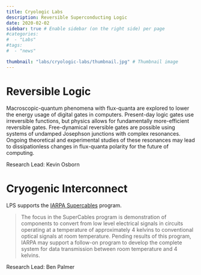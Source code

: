 ```yaml
---
title: Cryologic Labs
description: Reversible Superconducting Logic
date: 2020-02-02
sidebar: true # Enable sidebar (on the right side) per page
#categories:
#  - "Labs"
#tags:
#  - "news"

thumbnail: "labs/cryologic-labs/thumbnail.jpg" # Thumbnail image
---
```

# Reversible Logic

Macroscopic-quantum phenomena with flux-quanta are explored to lower the energy usage of digital gates in computers. Present-day logic gates use irreversible functions, but physics allows for fundamentally more-efficient reversible gates. Free-dynamical reversible gates are possible using systems of undamped Josephson junctions with complex resonances. Ongoing theoretical and experimental studies of these resonances may lead to dissipationless changes in flux-quanta polarity for the future of computing.

Research Lead: Kevin Osborn

# Cryogenic Interconnect

LPS supports the [IARPA Supercables](https://www.iarpa.gov/index.php/research-programs/supercables) program.

>The focus in the SuperCables program is demonstration of components to convert from low level electrical signals in circuits operating at a temperature of approximately 4 kelvins to conventional optical signals at room temperature. Pending results of this program, IARPA may support a follow-on program to develop the complete system for data transmission between room temperature and 4 kelvins.

Research Lead: Ben Palmer
